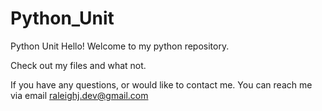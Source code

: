# Python_Unit
Python Unit 
 Hello! Welcome to my python repository.
 
 Check out my files and what not.
 
 If you have any questions, or would like to contact me. You can reach me via email raleighj.dev@gmail.com
